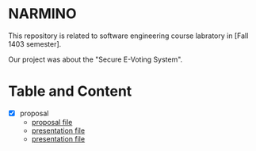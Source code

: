 # NARMINO

This repository is related to software engineering course labratory in [Fall 1403 semester].

Our project was about the "Secure E-Voting System".

# Table and Content
- [x] proposal
  - [proposal file](proposal/Report/Narmino_SE_Project_1403_1_Proposal.pdf)
  - [presentation file](proposal/Presentation/Narmino_SE_Project_1403_1_Proposal_beamer.pdf)
  - [presentation file](proposal/Presentation/Narmino_SE_Project_1403_1_Proposal_presentation.pdf)